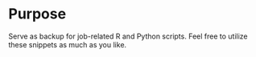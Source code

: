 # Purpose
Serve as backup for job-related R and Python scripts.
Feel free to utilize these snippets as much as you like.

